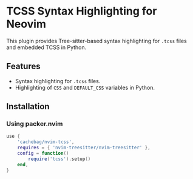 # TCSS Syntax Highlighting for Neovim

This plugin provides Tree-sitter-based syntax highlighting for `.tcss` files and embedded TCSS in Python.

## Features
- Syntax highlighting for `.tcss` files.
- Highlighting of `CSS` and `DEFAULT_CSS` variables in Python.

## Installation

### Using packer.nvim
```lua
use {
    'cachebag/nvim-tcss',
    requires = { 'nvim-treesitter/nvim-treesitter' },
    config = function()
        require('tcss').setup()
    end,
}

